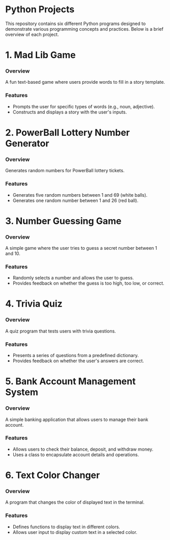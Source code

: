 # Python Projects

This repository contains six different Python programs designed to demonstrate various programming concepts and practices. Below is a brief overview of each project.

# 1. Mad Lib Game

### Overview
A fun text-based game where users provide words to fill in a story template.

### Features
- Prompts the user for specific types of words (e.g., noun, adjective).
- Constructs and displays a story with the user's inputs.


# 2. PowerBall Lottery Number Generator

### Overview
Generates random numbers for PowerBall lottery tickets.

### Features
- Generates five random numbers between 1 and 69 (white balls).
- Generates one random number between 1 and 26 (red ball).

# 3. Number Guessing Game

### Overview
A simple game where the user tries to guess a secret number between 1 and 10.

### Features
- Randomly selects a number and allows the user to guess.
- Provides feedback on whether the guess is too high, too low, or correct.

# 4. Trivia Quiz

### Overview
A quiz program that tests users with trivia questions.

### Features
- Presents a series of questions from a predefined dictionary.
- Provides feedback on whether the user's answers are correct.

# 5. Bank Account Management System

### Overview
A simple banking application that allows users to manage their bank account.

### Features
- Allows users to check their balance, deposit, and withdraw money.
- Uses a class to encapsulate account details and operations.

# 6. Text Color Changer

### Overview
A program that changes the color of displayed text in the terminal.

### Features
- Defines functions to display text in different colors.
- Allows user input to display custom text in a selected color.